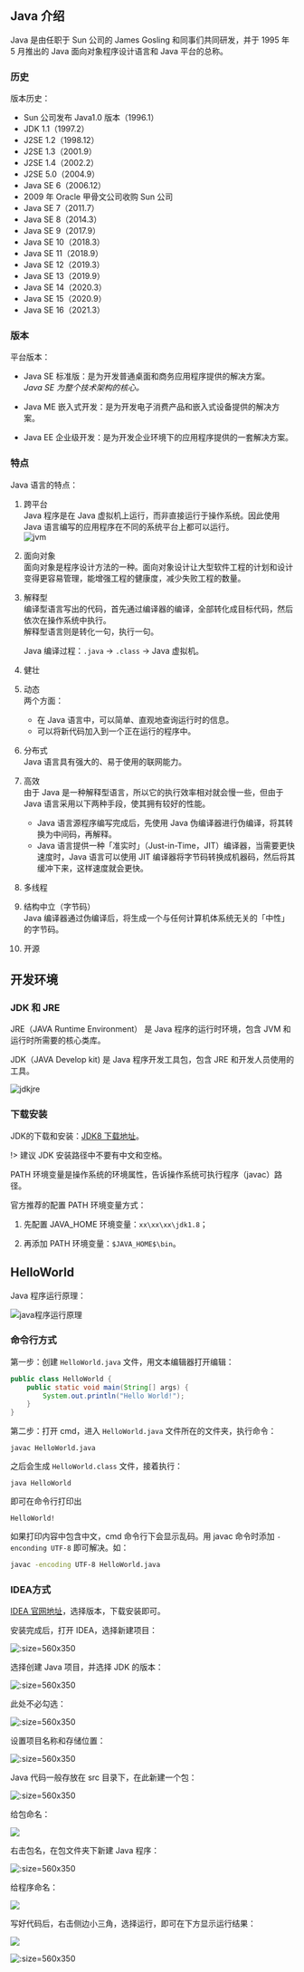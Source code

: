 ## Java 介绍

Java 是由任职于 Sun 公司的 James Gosling 和同事们共同研发，并于 1995 年 5 月推出的 Java 面向对象程序设计语言和 Java 平台的总称。  

### 历史

版本历史：
- Sun 公司发布 Java1.0 版本（1996.1）
- JDK 1.1（1997.2）
- J2SE 1.2（1998.12） 
- J2SE 1.3（2001.9）
- J2SE 1.4（2002.2） 
- J2SE 5.0（2004.9） 
- Java SE 6（2006.12） 
- 2009 年 Oracle 甲骨文公司收购 Sun 公司
- Java SE 7（2011.7） 
- Java SE 8（2014.3） 
- Java SE 9（2017.9）
- Java SE 10（2018.3）
- Java SE 11（2018.9）
- Java SE 12（2019.3）
- Java SE 13（2019.9）
- Java SE 14（2020.3）
- Java SE 15（2020.9）
- Java SE 16（2021.3）

### 版本

平台版本：
- Java SE 标准版：是为开发普通桌面和商务应用程序提供的解决方案。  
  *Java SE 为整个技术架构的核心。*

- Java ME 嵌入式开发：是为开发电子消费产品和嵌入式设备提供的解决方案。  

- Java EE 企业级开发：是为开发企业环境下的应用程序提供的一套解决方案。  

### 特点

Java 语言的特点：
1. 跨平台  
   Java 程序是在 Java 虚拟机上运行，而非直接运行于操作系统。因此使用 Java 语言编写的应用程序在不同的系统平台上都可以运行。  
   ![jvm](./img/p1.png)

2. 面向对象  
   面向对象是程序设计方法的一种。面向对象设计让大型软件工程的计划和设计变得更容易管理，能增强工程的健康度，减少失败工程的数量。

3. 解释型  
   编译型语言写出的代码，首先通过编译器的编译，全部转化成目标代码，然后依次在操作系统中执行。  
   解释型语言则是转化一句，执行一句。  

    Java 编译过程：`.java` -> `.class` -> Java 虚拟机。  

4. 健壮

5. 动态  
   两个方面：
   - 在 Java 语言中，可以简单、直观地查询运行时的信息。
   - 可以将新代码加入到一个正在运行的程序中。  

6. 分布式  
   Java 语言具有强大的、易于使用的联网能力。

7. 高效  
   由于 Java 是一种解释型语言，所以它的执行效率相对就会慢一些，但由于 Java 语言采用以下两种手段，使其拥有较好的性能。  
   - Java 语言源程序编写完成后，先使用 Java 伪编译器进行伪编译，将其转换为中间码，再解释。
   - Java 语言提供一种「准实时」（Just-in-Time，JIT）编译器，当需要更快速度时，Java 语言可以使用 JIT 编译器将字节码转换成机器码，然后将其缓冲下来，这样速度就会更快。

8. 多线程

9. 结构中立（字节码）  
    Java 编译器通过伪编译后，将生成一个与任何计算机体系统无关的「中性」的字节码。  

10. 开源

## 开发环境

### JDK 和 JRE

JRE（JAVA  Runtime Environment） 是 Java 程序的运行时环境，包含 JVM 和运行时所需要的核心类库。

JDK（JAVA  Develop kit) 是 Java 程序开发工具包，包含 JRE 和开发人员使用的工具。

![jdkjre](./img/p18.png)

### 下载安装

JDK的下载和安装：[JDK8 下载地址](https://www.oracle.com/java/technologies/javase-jdk8-downloads.html)。  

!> 建议 JDK 安装路径中不要有中文和空格。

PATH 环境变量是操作系统的环境属性，告诉操作系统可执行程序（javac）路径。  

官方推荐的配置 PATH 环境变量方式：
1. 先配置 JAVA_HOME 环境变量：`xx\xx\xx\jdk1.8`；

2. 再添加 PATH 环境变量：`$JAVA_HOME$\bin`。

## HelloWorld

Java 程序运行原理：

![java程序运行原理](./img/p2.png)

### 命令行方式

第一步：创建 `HelloWorld.java` 文件，用文本编辑器打开编辑：

```java
public class HelloWorld {
	public static void main(String[] args) {
		System.out.println("Hello World!");
	}
}  
```  

第二步：打开 cmd，进入 `HelloWorld.java` 文件所在的文件夹，执行命令：

```
javac HelloWorld.java
```

之后会生成 `HelloWorld.class` 文件，接着执行：

```
java HelloWorld
``` 

即可在命令行打印出
```
HelloWorld!
```

如果打印内容中包含中文，cmd 命令行下会显示乱码。用 javac 命令时添加 `-enconding UTF-8` 即可解决。如：  
```bash
javac -encoding UTF-8 HelloWorld.java
```

### IDEA方式

[IDEA 官网地址](https://www.jetbrains.com/idea)，选择版本，下载安装即可。  

安装完成后，打开 IDEA，选择新建项目：

![](./img/p4.png ':size=560x350')

选择创建 Java 项目，并选择 JDK 的版本：

![](./img/p5.png ':size=560x350')

此处不必勾选：

![](./img/p6.png ':size=560x350')

设置项目名称和存储位置：

![](./img/p7.png ':size=560x350')

Java 代码一般存放在 src 目录下，在此新建一个包：

![](./img/p8.png ':size=560x350')

给包命名：

![](./img/p9.png)

右击包名，在包文件夹下新建 Java 程序：

![](./img/p10.png ':size=560x350')

给程序命名：

![](./img/p11.png)

写好代码后，右击侧边小三角，选择运行，即可在下方显示运行结果：

![](./img/p12.png)

![](./img/p13.png ':size=560x350')